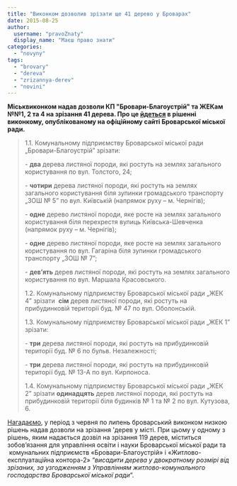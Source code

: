 ```yaml
---
title: "Виконком дозволив зрізати ще 41 дерево у Броварах"
date: 2015-08-25
author: 
  username: "pravoZnaty"
  display_name: "Маєш право знати"
categories: 
  - "novyny"
tags: 
  - "brovary"
  - "dereva"
  - "zrizannya-derev"
  - "novini"
---
```


**Міськвиконком надав дозволи КП "Бровари-Благоустрій" та ЖЕКам №№1, 2 та 4 на зрізання 41 дерева. Про це [йдеться](https://brovary-rada.gov.ua/r%D1%96shennya-vikonavchogo-kom%D1%96tetu-v%D1%96d-18082015-%E2%84%96496-pro-nadannya-dozvolu-na-vidalennya-zelenikh-nasadz) в рішенні виконкому, опублікованому на офіційному сайті Броварської міської ради.**

> 1.1. Комунальному підприємству Броварської міської ради „Бровари-Благоустрій” зрізати:
> 
> \- **два** дерева листяної породи, які ростуть на землях загального користування по вул. Толстого, 24;
> 
> \- **чотири** дерева листяної породи, які ростуть на землях загального користування біля зупинки громадського транспорту „ЗОШ № 5” по вул. Київській (напрямок руху – м. Чернігів);
> 
> \- **одне** дерево листяної породи, яке росте на землях загального користування біля перехрестя вулиць Київська-Шевченка (напрямок руху – м. Чернігів);
> 
> \- **одне** дерево листяної породи, яке росте на землях загального користування по вул. Гагаріна біля зупинки громадського транспорту „ЗОШ № 7”;
> 
> \- **дев’ять** дерев листяної породи, які ростуть на землях загального користування по вул. Маршала Красовського.
> 
> 1.2. Комунальному підприємству Броварської міської ради „ЖЕК 4” зрізати  **сім** дерев листяної породи, які ростуть на прибудинковій території буд. № 47 по вул. Оболонській.
> 
> 1.3. Комунальному підприємству Броварської міської ради „ЖЕК 1” зрізати:
> 
> \- **три** дерева листяної породи, які ростуть на прибудинковій території буд. № 6 по бульв. Незалежності;
> 
> \- **три** дерева листяної породи, які ростуть на прибудинковій території буд. № 13-А по вул. Кирпоноса.
> 
> 1.4. Комунальному підприємству Броварської міської ради „ЖЕК 2” зрізати **одинадцять** дерев листяної породи, які ростуть на прибудинковій території біля будинків № 1 та № 2 по вул. Кутузова, 6.

[Нагадаємо](https://mpz.brovary.org/tsogo-lita-vykonkom-nadav-dozvoly-na-zrizannya-156-derev-u-brovarah/), у період з червня по липень броварський виконком низкою рішень надав дозволи на зрізання 'дерев у місті. При цьому у одному з рішень, яким надається дозвіл на зрізання 119 дерев, міститься зобов’язання для управління освіти і науки Броварської міської ради та  комунальних підприємств «Бровари-Благоустрій» і «Житлово-експлуатаційна контора-2» “_висадити дерева у двократному розмірі від зрізаних, за узгодженням з Управлінням житлово-комунального господарства Броварської міської ради_“.
